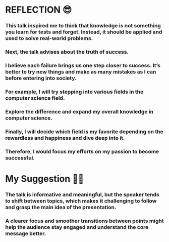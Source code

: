 # REFLECTION 😎
### This talk inspired me to think that knowledge is not something you learn for tests and forget. Instead, it should be applied and used to solve real-world problems.
### Next, the talk advises about the truth of success.
### I believe each failure brings us one step closer to success. It’s better to try new things and make as many mistakes as I can before entering into society. 
### For example, I will try stepping into various fields in the computer science field.  
### Explore the difference and expand my overall knowledge in computer science. 
### Finally, I will decide which field is my favorite depending on the rewardless and happiness and dive deep into it. 
### Therefore, I would focus my efforts on my passion to become successful.

# My Suggestion 🧑‍🏫
### The talk is informative and meaningful, but the speaker tends to shift between topics, which makes it challenging to follow and grasp the main idea of the presentation.
### A clearer focus and smoother transitions between points might help the audience stay engaged and understand the core message better.
